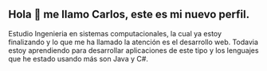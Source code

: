 ## Hola 👋 me llamo Carlos, este es mi nuevo perfil.

Estudio Ingenieria en sistemas computacionales, la cual ya estoy finalizando y lo que me ha llamado la atención es el desarrollo web. Todavia estoy aprendiendo para desarrollar aplicaciones de este tipo y los lenguajes que he estado usando más son Java y C#.
